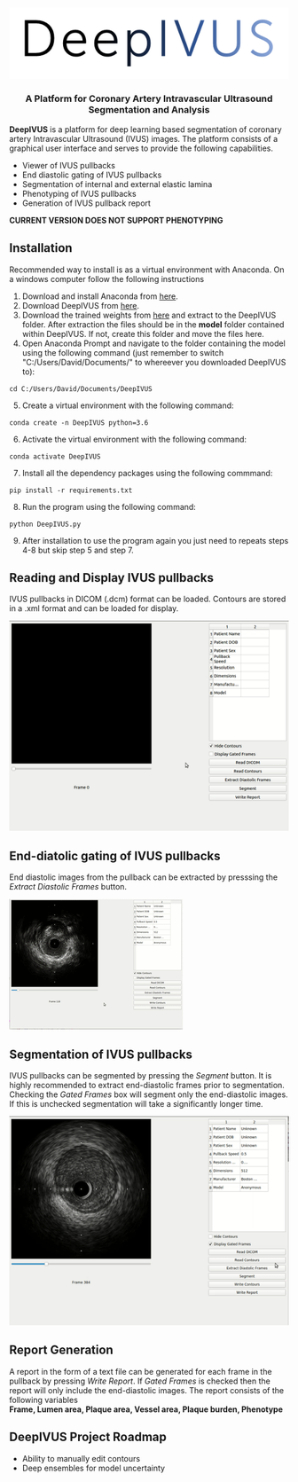 <p align="center">
  <br> 
  <img src="/Media/DeepIVUS_logo.png">
  <br>
<p>
<h3 align="center">A Platform for Coronary Artery Intravascular Ultrasound Segmentation and Analysis </h3>

**DeepIVUS** is a platform for deep learning based segmentation of coronary artery Intravascular Ultrasound (IVUS) images. The platform consists of a graphical user interface and serves to provide the following capabilities. 

* Viewer of IVUS pullbacks
* End diastolic gating of IVUS pullbacks
* Segmentation of internal and external elastic lamina
* Phenotyping of IVUS pullbacks
* Generation of IVUS pullback report

**CURRENT VERSION DOES NOT SUPPORT PHENOTYPING**

## Installation
Recommended way to install is as a virtual environment with Anaconda.
On a windows computer follow the following instructions
1. Download and install Anaconda from [here](https://www.anaconda.com/distribution/#download-section).
2. Download DeepIVUS from [here](https://github.com/dmolony3/DeepIVUS/archive/master.zip).
3. Download the trained weights from [here](https://drive.google.com/open?id=1GlMc7uqZhI6yt9PFv-HhrO14PXDqA4FL) and extract to the DeepIVUS folder. After extraction the files should be in the **model** folder contained within DeepIVUS. If not, create this folder and move the files here.
4. Open Anaconda Prompt and navigate to the folder containing the model using the following command (just remember to switch "C:/Users/David/Documents/" to whereever you downloaded DeepIVUS to):
```
cd C:/Users/David/Documents/DeepIVUS
```
5. Create a virtual environment with the following command:
```
conda create -n DeepIVUS python=3.6
```
6. Activate the virtual environment with the following command:
```
conda activate DeepIVUS
```
7. Install all the dependency packages using the following commmand:
```
pip install -r requirements.txt
```
8. Run the program using the following command:
```
python DeepIVUS.py
```
9. After installation to use the program again you just need to repeats steps 4-8 but skip step 5 and step 7.

## Reading and Display IVUS pullbacks
IVUS pullbacks in DICOM (.dcm) format can be loaded. Contours are stored in a .xml format and can be loaded for display.

![Alt Text](/Media/GUI.gif)

## End-diatolic gating of IVUS pullbacks
End diastolic images from the pullback can be extracted by presssing the *Extract Diastolic Frames* button.

![Alt Text](/Media/Gating.gif)

## Segmentation of IVUS pullbacks
IVUS pullbacks can be segmented by pressing the *Segment* button. It is highly recommended to extract end-diastolic frames prior to segmentation. Checking the *Gated Frames* box will segment only the end-diastolic images. If this is unchecked segmentation will take a significantly longer time. 

![Alt Text](/Media/Segmentation.gif)

## Report Generation
A report in the form of a text file can be generated for each frame in the pullback by pressing *Write Report*. If *Gated Frames* is checked then the report will only include the end-diastolic images. The report consists of the following variables  
**Frame, Lumen area, Plaque area, Vessel area, Plaque burden, Phenotype**

## DeepIVUS Project Roadmap
* Ability to manually edit contours  
* Deep ensembles for model uncertainty
